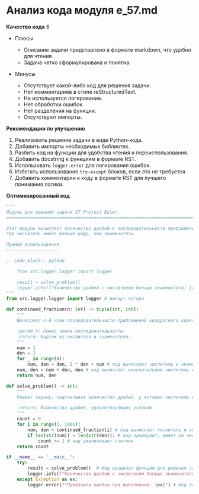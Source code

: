 # Анализ кода модуля e_57.md

**Качество кода**
6
 -  Плюсы
    - Описание задачи представлено в формате markdown, что удобно для чтения.
    - Задача четко сформулирована и понятна.

 -  Минусы
    - Отсутствует какой-либо код для решения задачи.
    - Нет комментариев в стиле reStructuredText.
    - Не используется логирование.
    - Нет обработки ошибок.
    - Нет разделения на функции.
    - Отсутствуют импорты.

**Рекомендации по улучшению**
1.  Реализовать решение задачи в виде Python-кода.
2.  Добавить импорты необходимых библиотек.
3.  Разбить код на функции для удобства чтения и переиспользования.
4.  Добавить docstring к функциям в формате RST.
5.  Использовать `logger.error` для логирования ошибок.
6.  Избегать использование `try-except` блоков, если это не требуется.
7.  Добавить комментарии к коду в формате RST для лучшего понимания логики.

**Оптимизированный код**
```python
"""
Модуль для решения задачи 57 Project Euler.
=========================================================================================

Этот модуль вычисляет количество дробей в последовательности приближений квадратного корня из 2,
где числитель имеет больше цифр, чем знаменатель.

Пример использования
--------------------

.. code-block:: python

    from src.logger.logger import logger

    result = solve_problem()
    logger.info(f"Количество дробей с числителем больше знаменателя: {result}")
"""
from src.logger.logger import logger # импорт логера

def continued_fraction(n: int) -> tuple[int, int]:
    """
    Вычисляет n-й член последовательности приближений квадратного корня из 2.

    :param n: Номер члена последовательности.
    :return: Кортеж из числителя и знаменателя.
    """
    num = 1
    den = 2
    for _ in range(n):
        num, den = den, 2 * den + num # код вычисляет числитель и знаменатель следующего приближения
    num, den = num + den, den # код вычисляет окончательные числитель и знаменатель
    return num, den

def solve_problem() -> int:
    """
    Решает задачу, подсчитывая количество дробей, у которых числитель имеет больше цифр, чем знаменатель, в первых 1000 итерациях.

    :return: Количество дробей, удовлетворяющих условию.
    """
    count = 0
    for i in range(1, 1001):
        num, den = continued_fraction(i) # код вычисляет числитель и знаменатель n-го члена последовательности
        if len(str(num)) > len(str(den)): # код проверяет, имеет ли числитель больше цифр, чем знаменатель
            count += 1 # код увеличивает счетчик
    return count

if __name__ == '__main__':
    try:
        result = solve_problem()  # Код вызывает функцию для решения задачи
        logger.info(f"Количество дробей с числителем больше знаменателя: {result}") # Код выводит результат
    except Exception as ex:
        logger.error(f"Произошла ошибка при выполнении: {ex}") # Код логирует ошибку
```